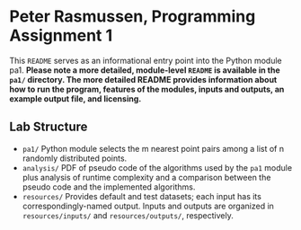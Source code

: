 # Peter Rasmussen, Programming Assignment 1

This ```README``` serves as an informational entry point into the Python module pa1. **Please note
a more detailed, module-level ```README``` is available in the ```pa1/``` directory. The more
detailed README provides information about how to run the program, features of the modules, inputs
and outputs, an example output file, and licensing.**

## Lab Structure

* ```pa1/``` Python module selects the m nearest point pairs among a list of n randomly distributed
  points.
* ```analysis/``` PDF of pseudo code of the algorithms used by the ```pa1``` module plus analysis
  of runtime complexity and a comparison between the pseudo code and the implemented algorithms.
* ```resources/``` Provides default and test datasets; each input has its correspondingly-named
  output. Inputs and outputs are organized in ```resources/inputs/``` and ```resources/outputs/```, 
  respectively.
